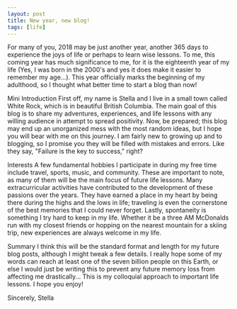 ```yaml
---
layout: post
title: New year, new blog!
tags: [life]
---
```

For many of you, 2018 may be just another year, another 365 days to experience the joys of life or perhaps to learn wise lessons. To me, this coming year has much significance to me, for it is the eighteenth year of my life (Yes, I was born in the 2000's and yes it does make it easier to remember my age...). This year officially marks the beginning of my adulthood, so I thought what better time to start a blog than now!

Mini Introduction
First off, my name is Stella and I live in a small town called White Rock, which is in beautiful British Columbia. The main goal of this blog is to share my adventures, experiences, and life lessons with any willing audience in attempt to spread positivity. Now, be prepared; this blog may end up an unorganized mess with the most random ideas, but I hope you will bear with me on this journey. I am fairly new to growing up and to blogging, so I promise you they will be filled with mistakes and errors. Like they say, "Failure is the key to success," right? 

Interests
A few fundamental hobbies I participate in during my free time include travel, sports, music, and community. These are important to note, as many of them will be the main focus of future life lessons. Many extracurricular activities have contributed to the development of these passions over the years. They have earned a place in my heart by being there during the highs and the lows in life; traveling is even the cornerstone of the best memories that I could never forget. Lastly, spontaneity is something I try hard to keep in my life. Whether it be a three AM McDonalds run with my closest friends or hopping on the nearest mountain for a skiing trip, new experiences are always welcome in my life. 

Summary
I think this will be the standard format and length for my future blog posts, although I might tweak a few details. I really hope some of my words can reach at least one of the seven billion people on this Earth, or else I would just be writing this to prevent any future memory loss from affecting me drastically... This is my colloquial approach to important life lessons. I hope you enjoy!

Sincerely, 
Stella